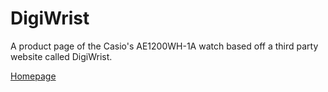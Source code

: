 # DigiWrist
A product page of the Casio's AE1200WH-1A watch based off a third party website called DigiWrist.

[Homepage](https://digiwrist.netlify.app/)

